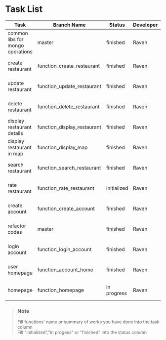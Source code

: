 # Task List
Task|Branch Name|Status|Developer|Date
-|-|-|-|-
common libs for mongo operations|master|finished|Raven|15 Nov, 2018
create restaurant|function_create_restaurant|finished|Raven|30 Nov, 2018
update restaurant|function_update_restaurant|finished|Raven|30 Nov, 2018
delete restaurant|function_delete_restaurant|finished|Raven|30 Nov, 2018
display restaurant details|function_display_restaurant|finished|Raven|30 Nov, 2018
display restaurant in map|function_display_map|finished|Raven|1 Dec, 2018
search restaurant|function_search_restaurant|finished|Raven|1 Dec, 2018
rate restaurant|function_rate_restaurant|initialized|Raven|1 Dec, 2018
create account|function_create_account|finished|Raven|24 Nov, 2018
refactor codes|master|finished|Raven|25 Nov, 2018
login account|function_login_account|finished|Raven|26 Nov, 2018
user homepage|function_account_home|finished|Raven|29 Nov, 2018
homepage|function_homepage|in progress|Raven|30 Nov, 2018

> ### Note
> Fill functions' name or summary of works you have done into the task column  
> Fill "initialized","in progess" or "finished" into the status column
